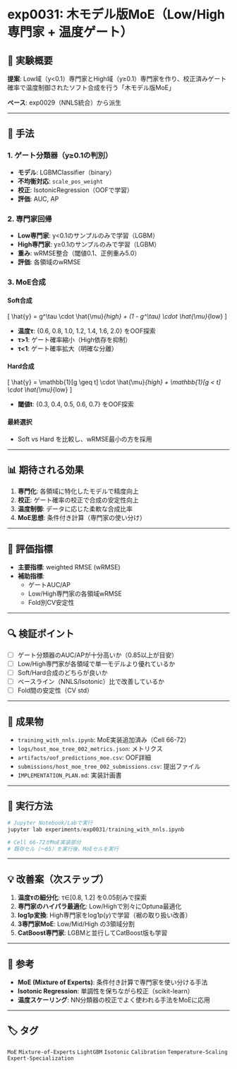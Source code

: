 # exp0031: 木モデル版MoE（Low/High専門家 + 温度ゲート）

## 🎯 実験概要

**提案**: Low域（y<0.1）専門家とHigh域（y≥0.1）専門家を作り、校正済みゲート確率で温度制御されたソフト合成を行う「木モデル版MoE」

**ベース**: exp0029（NNLS統合）から派生

---

## 🔬 手法

### 1. ゲート分類器（y≥0.1の判別）
- **モデル**: LGBMClassifier（binary）
- **不均衡対応**: `scale_pos_weight`
- **校正**: IsotonicRegression（OOFで学習）
- **評価**: AUC, AP

### 2. 専門家回帰
- **Low専門家**: y<0.1のサンプルのみで学習（LGBM）
- **High専門家**: y≥0.1のサンプルのみで学習（LGBM）
- **重み**: wRMSE整合（閾値0.1、正例重み5.0）
- **評価**: 各領域のwRMSE

### 3. MoE合成
#### Soft合成
\[
\hat{y} = g^\tau \cdot \hat{\mu}_{high} + (1 - g^\tau) \cdot \hat{\mu}_{low}
\]
- **温度τ**: {0.6, 0.8, 1.0, 1.2, 1.4, 1.6, 2.0} をOOF探索
- **τ>1**: ゲート確率縮小（High依存を抑制）
- **τ<1**: ゲート確率拡大（明確な分離）

#### Hard合成
\[
\hat{y} = \mathbb{1}[g \geq t] \cdot \hat{\mu}_{high} + \mathbb{1}[g < t] \cdot \hat{\mu}_{low}
\]
- **閾値t**: {0.3, 0.4, 0.5, 0.6, 0.7} をOOF探索

#### 最終選択
- Soft vs Hard を比較し、wRMSE最小の方を採用

---

## 📊 期待される効果

1. **専門化**: 各領域に特化したモデルで精度向上
2. **校正**: ゲート確率の校正で合成の安定性向上
3. **温度制御**: データに応じた柔軟な合成比率
4. **MoE思想**: 条件付き計算（専門家の使い分け）

---

## 📝 評価指標

- **主要指標**: weighted RMSE (wRMSE)
- **補助指標**: 
  - ゲートAUC/AP
  - Low/High専門家の各領域wRMSE
  - Fold別CV安定性

---

## 🔍 検証ポイント

- [ ] ゲート分類器のAUC/APが十分高いか（0.85以上が目安）
- [ ] Low/High専門家が各領域で単一モデルより優れているか
- [ ] Soft/Hard合成のどちらが良いか
- [ ] ベースライン（NNLS/Isotonic）比で改善しているか
- [ ] Fold間の安定性（CV std）

---

## 📂 成果物

- `training_with_nnls.ipynb`: MoE実装追加済み（Cell 66-72）
- `logs/host_moe_tree_002_metrics.json`: メトリクス
- `artifacts/oof_predictions_moe.csv`: OOF詳細
- `submissions/host_moe_tree_002_submissions.csv`: 提出ファイル
- `IMPLEMENTATION_PLAN.md`: 実装計画書

---

## 🚀 実行方法

```python
# Jupyter Notebook/Labで実行
jupyter lab experiments/exp0031/training_with_nnls.ipynb

# Cell 66-72がMoE実装部分
# 既存セル（〜65）を実行後、MoEセルを実行
```

---

## 💡 改善案（次ステップ）

1. **温度τの細分化**: τ∈[0.8, 1.2] を0.05刻みで探索
2. **専門家のハイパラ最適化**: Low/Highで別々にOptuna最適化
3. **log1p変換**: High専門家をlog1p(y)で学習（裾の取り扱い改善）
4. **3専門家MoE**: Low/Mid/High の3領域分割
5. **CatBoost専門家**: LGBMと並行してCatBoost版も学習

---

## 📖 参考

- **MoE (Mixture of Experts)**: 条件付き計算で専門家を使い分ける手法
- **Isotonic Regression**: 単調性を保ちながら校正（scikit-learn）
- **温度スケーリング**: NN分類器の校正でよく使われる手法をMoEに応用

---

## 🏷️ タグ

`MoE` `Mixture-of-Experts` `LightGBM` `Isotonic` `Calibration` `Temperature-Scaling` `Expert-Specialization`

